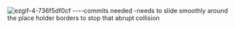 ![ezgif-4-736f5df0cf](https://github.com/anonq115/magnifying-glass-image/assets/32353565/d9a86eda-f4c8-4418-b930-93571df60985)
----commits needed
-needs to slide smoothly around the place holder borders to stop that abrupt collision 
